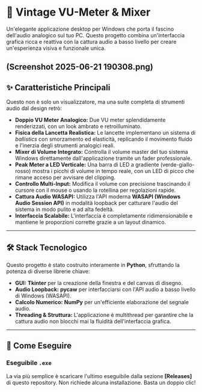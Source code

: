 # 🎹 Vintage VU-Meter & Mixer

Un'elegante applicazione desktop per Windows che porta il fascino dell'audio analogico sul tuo PC. Questo progetto combina un'interfaccia grafica ricca e reattiva con la cattura audio a basso livello per creare un'esperienza visiva e funzionale unica.


(Screenshot 2025-06-21 190308.png)
---

## ✨ Caratteristiche Principali

Questo non è solo un visualizzatore, ma una suite completa di strumenti audio dal design retrò:

- **Doppio VU Meter Analogico:** Due VU meter splendidamente renderizzati, con un look ambrato e retroilluminato.
- **Fisica della Lancetta Realistica:** Le lancette implementano un sistema di *ballistics* con smorzamento ed elasticità, replicando il movimento fluido e l'inerzia degli strumenti analogici reali.
- **Mixer di Volume Integrato:** Controlla il volume master del tuo sistema Windows direttamente dall'applicazione tramite un fader professionale.
- **Peak Meter a LED Verticale:** Una barra di LED a gradiente (verde-giallo-rosso) mostra i picchi di volume in tempo reale, con un LED di picco che rimane acceso per avvisare del clipping.
- **Controllo Multi-Input:** Modifica il volume con precisione trascinando il cursore con il mouse o usando la rotellina per regolazioni rapide.
- **Cattura Audio WASAPI:** Utilizza l'API moderna **WASAPI (Windows Audio Session API)** in modalità loopback per catturare l'audio del sistema in modo pulito e ad alta fedeltà.
- **Interfaccia Scalabile:** L'interfaccia è completamente ridimensionabile e mantiene le proporzioni corrette grazie a un layout dinamico.

---

## 🛠️ Stack Tecnologico

Questo progetto è stato costruito interamente in **Python**, sfruttando la potenza di diverse librerie chiave:

- **GUI:** **Tkinter** per la creazione della finestra e del canvas di disegno.
- **Audio Loopback:** **pycaw** per interfacciarsi con l'API audio a basso livello di Windows (WASAPI).
- **Calcolo Numerico:** **NumPy** per un'efficiente elaborazione del segnale audio.
- **Threading & Struttura:** L'applicazione è multithread per garantire che la cattura audio non blocchi mai la fluidità dell'interfaccia grafica.

---

## 🚀 Come Eseguire

### Eseguibile `.exe`
La via più semplice è scaricare l'ultimo eseguibile dalla sezione **[Releases]** di questo repository. Non richiede alcuna installazione. Basta un doppio clic!
